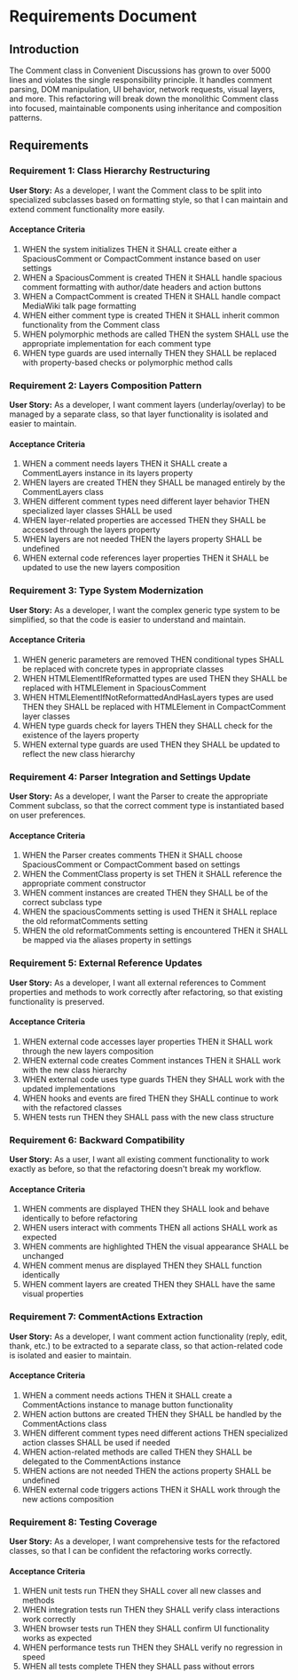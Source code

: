 # Requirements Document

## Introduction

The Comment class in Convenient Discussions has grown to over 5000 lines and violates the single responsibility principle. It handles comment parsing, DOM manipulation, UI behavior, network requests, visual layers, and more. This refactoring will break down the monolithic Comment class into focused, maintainable components using inheritance and composition patterns.

## Requirements

### Requirement 1: Class Hierarchy Restructuring

**User Story:** As a developer, I want the Comment class to be split into specialized subclasses based on formatting style, so that I can maintain and extend comment functionality more easily.

#### Acceptance Criteria

1. WHEN the system initializes THEN it SHALL create either a SpaciousComment or CompactComment instance based on user settings
2. WHEN a SpaciousComment is created THEN it SHALL handle spacious comment formatting with author/date headers and action buttons
3. WHEN a CompactComment is created THEN it SHALL handle compact MediaWiki talk page formatting
4. WHEN either comment type is created THEN it SHALL inherit common functionality from the Comment class
5. WHEN polymorphic methods are called THEN the system SHALL use the appropriate implementation for each comment type
6. WHEN type guards are used internally THEN they SHALL be replaced with property-based checks or polymorphic method calls

### Requirement 2: Layers Composition Pattern

**User Story:** As a developer, I want comment layers (underlay/overlay) to be managed by a separate class, so that layer functionality is isolated and easier to maintain.

#### Acceptance Criteria

1. WHEN a comment needs layers THEN it SHALL create a CommentLayers instance in its layers property
2. WHEN layers are created THEN they SHALL be managed entirely by the CommentLayers class
3. WHEN different comment types need different layer behavior THEN specialized layer classes SHALL be used
4. WHEN layer-related properties are accessed THEN they SHALL be accessed through the layers property
5. WHEN layers are not needed THEN the layers property SHALL be undefined
6. WHEN external code references layer properties THEN it SHALL be updated to use the new layers composition

### Requirement 3: Type System Modernization

**User Story:** As a developer, I want the complex generic type system to be simplified, so that the code is easier to understand and maintain.

#### Acceptance Criteria

1. WHEN generic parameters are removed THEN conditional types SHALL be replaced with concrete types in appropriate classes
2. WHEN HTMLElementIfReformatted types are used THEN they SHALL be replaced with HTMLElement in SpaciousComment
3. WHEN HTMLElementIfNotReformattedAndHasLayers types are used THEN they SHALL be replaced with HTMLElement in CompactComment layer classes
4. WHEN type guards check for layers THEN they SHALL check for the existence of the layers property
5. WHEN external type guards are used THEN they SHALL be updated to reflect the new class hierarchy

### Requirement 4: Parser Integration and Settings Update

**User Story:** As a developer, I want the Parser to create the appropriate Comment subclass, so that the correct comment type is instantiated based on user preferences.

#### Acceptance Criteria

1. WHEN the Parser creates comments THEN it SHALL choose SpaciousComment or CompactComment based on settings
2. WHEN the CommentClass property is set THEN it SHALL reference the appropriate comment constructor
3. WHEN comment instances are created THEN they SHALL be of the correct subclass type
4. WHEN the spaciousComments setting is used THEN it SHALL replace the old reformatComments setting
5. WHEN the old reformatComments setting is encountered THEN it SHALL be mapped via the aliases property in settings

### Requirement 5: External Reference Updates

**User Story:** As a developer, I want all external references to Comment properties and methods to work correctly after refactoring, so that existing functionality is preserved.

#### Acceptance Criteria

1. WHEN external code accesses layer properties THEN it SHALL work through the new layers composition
2. WHEN external code creates Comment instances THEN it SHALL work with the new class hierarchy
3. WHEN external code uses type guards THEN they SHALL work with the updated implementations
4. WHEN hooks and events are fired THEN they SHALL continue to work with the refactored classes
5. WHEN tests run THEN they SHALL pass with the new class structure

### Requirement 6: Backward Compatibility

**User Story:** As a user, I want all existing comment functionality to work exactly as before, so that the refactoring doesn't break my workflow.

#### Acceptance Criteria

1. WHEN comments are displayed THEN they SHALL look and behave identically to before refactoring
2. WHEN users interact with comments THEN all actions SHALL work as expected
3. WHEN comments are highlighted THEN the visual appearance SHALL be unchanged
4. WHEN comment menus are displayed THEN they SHALL function identically
5. WHEN comment layers are created THEN they SHALL have the same visual properties

### Requirement 7: CommentActions Extraction

**User Story:** As a developer, I want comment action functionality (reply, edit, thank, etc.) to be extracted to a separate class, so that action-related code is isolated and easier to maintain.

#### Acceptance Criteria

1. WHEN a comment needs actions THEN it SHALL create a CommentActions instance to manage button functionality
2. WHEN action buttons are created THEN they SHALL be handled by the CommentActions class
3. WHEN different comment types need different actions THEN specialized action classes SHALL be used if needed
4. WHEN action-related methods are called THEN they SHALL be delegated to the CommentActions instance
5. WHEN actions are not needed THEN the actions property SHALL be undefined
6. WHEN external code triggers actions THEN it SHALL work through the new actions composition

### Requirement 8: Testing Coverage

**User Story:** As a developer, I want comprehensive tests for the refactored classes, so that I can be confident the refactoring works correctly.

#### Acceptance Criteria

1. WHEN unit tests run THEN they SHALL cover all new classes and methods
2. WHEN integration tests run THEN they SHALL verify class interactions work correctly
3. WHEN browser tests run THEN they SHALL confirm UI functionality works as expected
4. WHEN performance tests run THEN they SHALL verify no regression in speed
5. WHEN all tests complete THEN they SHALL pass without errors
